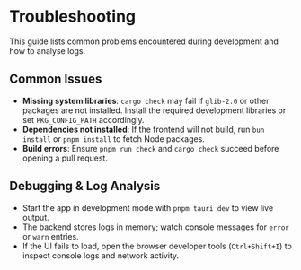 # Troubleshooting

This guide lists common problems encountered during development and how to analyse logs.

## Common Issues

- **Missing system libraries**: `cargo check` may fail if `glib-2.0` or other packages are not installed. Install the required development libraries or set `PKG_CONFIG_PATH` accordingly.
- **Dependencies not installed**: If the frontend will not build, run `bun install` or `pnpm install` to fetch Node packages.
- **Build errors**: Ensure `pnpm run check` and `cargo check` succeed before opening a pull request.

## Debugging & Log Analysis

- Start the app in development mode with `pnpm tauri dev` to view live output.
- The backend stores logs in memory; watch console messages for `error` or `warn` entries.
- If the UI fails to load, open the browser developer tools (`Ctrl+Shift+I`) to inspect console logs and network activity.

